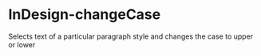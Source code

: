 # InDesign-changeCase
Selects text of a particular paragraph style and changes the case to upper or lower
